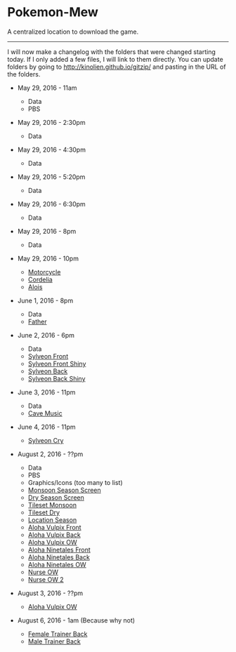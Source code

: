 # Pokemon-Mew
A centralized location to download the game.

* * *

I will now make a changelog with the folders that were changed starting today. If I only added a few files, I will link to them directly. You can update folders by going to http://kinolien.github.io/gitzip/ and pasting in the URL of the folders.

* May 29, 2016 - 11am
  * Data
  * PBS

* May 29, 2016 - 2:30pm
  * Data

* May 29, 2016 - 4:30pm
  * Data

* May 29, 2016 - 5:20pm
  * Data

* May 29, 2016 - 6:30pm
  * Data

* May 29, 2016 - 8pm
  * Data

* May 29, 2016 - 10pm
  * [Motorcycle](Graphics/Characters/BW169.png)
  * [Cordelia](Graphics/Characters/BW168.png)
  * [Alois](Graphics/Characters/BW167.png)
* June 1, 2016 - 8pm
  * Data
  * [Father](Graphics/Characters/BW170.png)

* June 2, 2016 - 6pm
  * Data
  * [Sylveon Front](Graphics/Battlers/Front/650.png)
  * [Sylveon Front Shiny](Graphics/Battlers/FrontShiny/650s.png)
  * [Sylveon Back](Graphics/Battlers/Back/650b.png)
  * [Sylveon Back Shiny](Graphics/Battlers/BackShiny/650sb.png)

* June 3, 2016 - 11pm
  * Data
  * [Cave Music](Audio/BGM/cave_1.mp3)

* June 4, 2016 - 11pm
  * [Sylveon Cry](Audio/SE/Cries/650Cry.wav)

* August 2, 2016 - ??pm
  * Data
  * PBS
  * Graphics/Icons (too many to list)
  * [Monsoon Season Screen](Graphics/Pictures/season_monsoon.png)
  * [Dry Season Screen](Graphics/Pictures/season_dry.png)
  * [Tileset Monsoon](Graphics/Tilesets/Outdoor_monsoon.png)
  * [Tileset Dry](Graphics/Tilesets/Outdoor_dry.png)
  * [Location Season](Graphics/Pictures/locationseason.png)
  * [Aloha Vulpix Front](Graphics/Battlers/Front/037_1.png)
  * [Aloha Vulpix Back](Graphics/Battlers/Back/037b_1.png)
  * [Aloha Vulpix OW](Graphics/Characters/037_1.png)
  * [Aloha Ninetales Front](Graphics/Battlers/Front/038_1.png)
  * [Aloha Ninetales Back](Graphics/Battlers/Back/038b_1.png)
  * [Aloha Ninetales OW](Graphics/Characters/038_1.png)
  * [Nurse OW](Graphics/Characters/BW071.png)
  * [Nurse OW 2](Graphics/Characters/BW071a.png)

* August 3, 2016 - ??pm
  * [Aloha Vulpix OW](Graphics/Characters/037_1.png)

* August 6, 2016 - 1am (Because why not)
  * [Female Trainer Back](Graphics/Characters/trback001.png)
  * [Male Trainer Back](Graphics/Characters/trback000.png)
